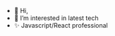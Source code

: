 - 👋 Hi,
- 👀 I’m interested in latest tech
- ✨ Javascript/React professional

<!---
fazeelzama20/fazeelzama20 is a ✨ special ✨ repository because its `README.md` (this file) appears on your GitHub profile.
You can click the Preview link to take a look at your changes.
--->
